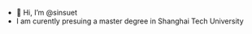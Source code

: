 - 👋 Hi, I’m @sinsuet
- I am curently presuing a master degree in Shanghai Tech University

<!---
sinsuet/sinsuet is a ✨ special ✨ repository because its `README.md` (this file) appears on your GitHub profile.
You can click the Preview link to take a look at your changes.
--->
